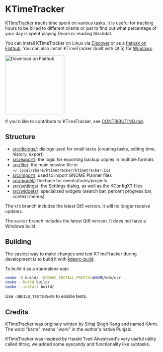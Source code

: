 
# KTimeTracker

[KTimeTracker](https://apps.kde.org/ktimetracker/) tracks time spent on various tasks. It is useful for tracking hours to be billed to different clients or just to find out what percentage of your day is spent playing Doom or reading Slashdot.

You can install KTimeTracker on Linux via [Discover](appstream://org.kde.ktimetracker.desktop) or as a [flatpak on Flathub](https://flathub.org/apps/details/org.kde.ktimetracker). You can also install KTimeTracker (built with Qt 5) for [Windows](https://binary-factory.kde.org/job/KTimeTracker_Stable_win64/).

<a href='https://flathub.org/apps/details/org.kde.ktimetracker'><img width='190px' alt='Download on Flathub' src='https://flathub.org/assets/badges/flathub-badge-i-en.png'/></a>

If you'd like to contribute to KTimeTracker, see [CONTRIBUTING.md](CONTRIBUTING.md).

## Structure

* [src/dialogs/](src/dialogs): dialogs used for small tasks (creating tasks, editing time, history, export)
* [src/export/](src/export): the logic for exporting backup copies in multiple formats
* [src/file/](src/file): the main session file in `~/.local/share/ktimetracker/ktimetracker.ics`
* [src/import/](src/import): used to import GNOME Planner files
* [src/model/](src/model): the base for events/tasks/projects
* [src/settings/](src/settings): the Settings dialog, as well as the KConfigXT files
* [src/widgets/](src/widgets): specialized widgets (search bar, percent progress bar, context menus)

The `kf5` branch includes the latest Qt5 version. It will no longer receive updates.

The `master` branch includes the latest Qt6 version. It does not have a Windows build.

## Building

The easiest way to make changes and test KTimeTracker during development is to build it with [kdesrc-build](https://community.kde.org/Get_Involved/development/Build_software_with_kdesrc-build).

To build it as a standalone app:

```bash
cmake -B build/ -DCMAKE_INSTALL_PREFIX=$HOME/kde/usr
cmake --build build/
cmake --install build/
```

Use `-DBUILD_TESTING=ON` to enable tests.

## Credits

KTimeTracker was originaly written by Sirtaj Singh Kang and named KArm. The word "karm" means "work" in the author's native Punjabi.

KTimeTracker was inspired by Harald Tveit Alvestrand's very useful utility called titrax; we added some eyecandy and functionality like subtasks.
